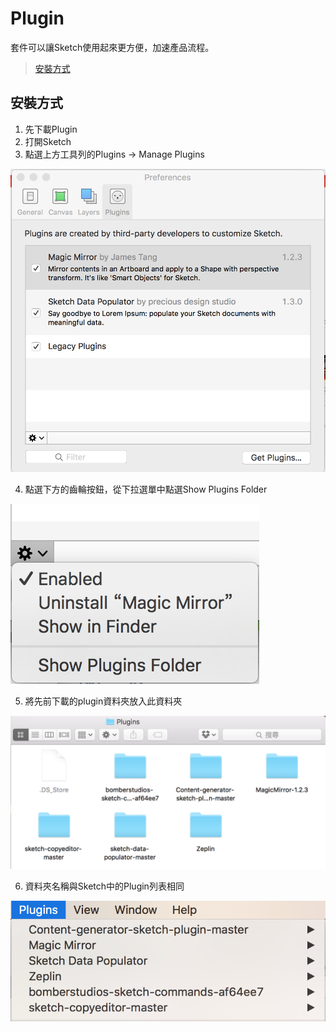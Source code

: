 # Plugin

套件可以讓Sketch使用起來更方便，加速產品流程。

> [安裝方式](#安裝方式)

## 安裝方式

1. 先下載Plugin
2. 打開Sketch
3. 點選上方工具列的Plugins -> Manage Plugins

![](../../assets/plugin/install_3.png)

4. 點選下方的齒輪按鈕，從下拉選單中點選Show Plugins Folder

![](../../assets/plugin/install_4.png)

5. 將先前下載的plugin資料夾放入此資料夾

![](../../assets/plugin/install_5.png)

6. 資料夾名稱與Sketch中的Plugin列表相同

![](../../assets/plugin/install_6.png)